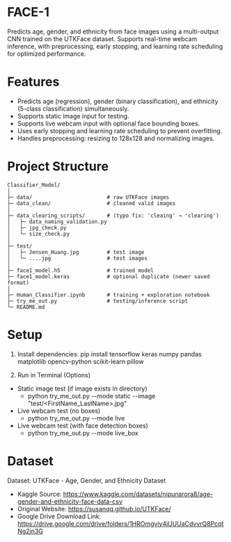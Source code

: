 # FACE-1
Predicts age, gender, and ethnicity from face images using a multi-output CNN trained on the UTKFace dataset. Supports real-time webcam inference, with preprocessing, early stopping, and learning rate scheduling for optimized performance.

# Features
- Predicts age (regression), gender (binary classification), and ethnicity (5-class classification) simultaneously.
- Supports static image input for testing.
- Supports live webcam input with optional face bounding boxes.
- Uses early stopping and learning rate scheduling to prevent overfitting.
- Handles preprocessing: resizing to 128x128 and normalizing images.

# Project Structure
```
Classifier_Model/
│
├─ data/                        # raw UTKFace images
├─ data_clean/                  # cleaned valid images
│
├─ data_clearing_scripts/       # (typo fix: 'cleaing' → 'clearing')
│   ├─ data_naming_validation.py
│   ├─ jpg_check.py
│   └─ size_check.py
│
├─ test/
│   ├─ Jensen_Huang.jpg         # test image
│   └─ ....jpg                  # test images
│
├─ face1_model.h5               # trained model
├─ face1_model.keras            # optional duplicate (newer saved format)
│
├─ Human_Classifier.ipynb       # training + exploration notebook
├─ try_me_out.py                # testing/inference script
└─ README.md
```

# Setup
1. Install dependencies:
pip install tensorflow keras numpy pandas matplotlib opencv-python scikit-learn pillow

2. Run in Terminal (Options)
- Static image test (if image exists in directory)
  - python try_me_out.py --mode static --image "test/<FirstName_LastName>.jpg"
- Live webcam test (no boxes)
  - python try_me_out.py --mode live
- Live webcam test (with face detection boxes)
  - python try_me_out.py --mode live_box

# Dataset
Dataset: UTKFace - Age, Gender, and Ethnicity Dataset
- Kaggle Source: https://www.kaggle.com/datasets/nipunarora8/age-gender-and-ethnicity-face-data-csv
- Original Website: https://susanqq.github.io/UTKFace/
- Google Drive Download Link: https://drive.google.com/drive/folders/1HROmgviy4jUUUaCdvvrQ8PcqtNg2jn3G
